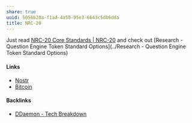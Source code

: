 ```yaml
---
share: true
uuid: 5056b28a-f1ad-4a50-95e3-6643c5db6dda
title: NRC-20
---
```

Just read [NRC-20 Core Standards | NRC-20](https://docs.nrc-20.io/#examples) and check out [Research - Question Engine Token Standard Options](../Research - Question Engine Token Standard Options)


#### Links

* [Nostr](../78abfe73-37cb-4f3b-9e08-faad85669fb7)
* [Bitcoin](../661f0e89-294a-4700-b640-2b11b5ed1f19)

#### Backlinks

* [DDaemon - Tech Breakdown](/457c6a22-361f-4b4b-9867-809c7c6d0316)